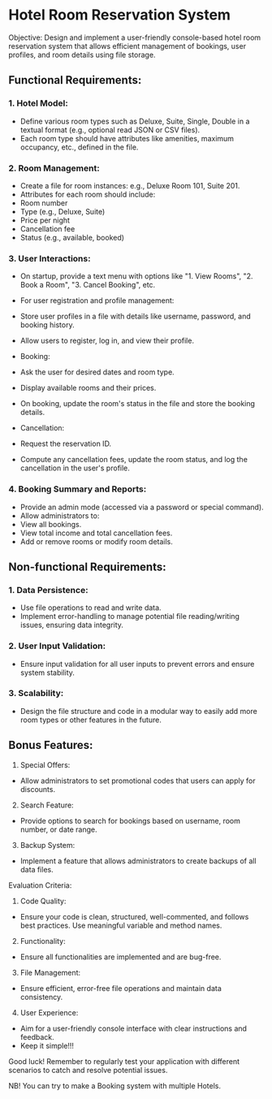 # Hotel Room Reservation System

Objective: Design and implement a user-friendly console-based hotel room reservation
system that allows efficient management of bookings, user profiles, and room details
using file storage.
## Functional Requirements:
### 1. Hotel Model:
- Define various room types such as Deluxe, Suite, Single, Double in a
textual format (e.g., optional read JSON or CSV files).
- Each room type should have attributes like amenities, maximum
occupancy, etc., defined in the file.

### 2. Room Management:
- Create a file for room instances: e.g., Deluxe Room 101, Suite 201.
- Attributes for each room should include:
- Room number
- Type (e.g., Deluxe, Suite)
- Price per night
- Cancellation fee
- Status (e.g., available, booked)

### 3. User Interactions:
- On startup, provide a text menu with options like &quot;1. View Rooms&quot;,
&quot;2. Book a Room&quot;, &quot;3. Cancel Booking&quot;, etc.
- For user registration and profile management:
- Store user profiles in a file with details like username,
password, and booking history.
- Allow users to register, log in, and view their profile.
- Booking:
- Ask the user for desired dates and room type.
- Display available rooms and their prices.
- On booking, update the room&#39;s status in the file and store the
booking details.

- Cancellation:
- Request the reservation ID.

- Compute any cancellation fees, update the room status, and
log the cancellation in the user&#39;s profile.

### 4. Booking Summary and Reports:
- Provide an admin mode (accessed via a password or special
command).
- Allow administrators to:
- View all bookings.
- View total income and total cancellation fees.
- Add or remove rooms or modify room details.

## Non-functional Requirements:
### 1. Data Persistence:
- Use file operations to read and write data.
- Implement error-handling to manage potential file reading/writing
issues, ensuring data integrity.

### 2. User Input Validation:
- Ensure input validation for all user inputs to prevent errors and
ensure system stability.

### 3. Scalability:
- Design the file structure and code in a modular way to easily add
more room types or other features in the future.

## Bonus Features:
1. Special Offers:
- Allow administrators to set promotional codes that users can apply
for discounts.
2. Search Feature:
- Provide options to search for bookings based on username, room
number, or date range.

3. Backup System:
- Implement a feature that allows administrators to create backups of
all data files.

Evaluation Criteria:
1. Code Quality:
- Ensure your code is clean, structured, well-commented, and follows
best practices. Use meaningful variable and method names.

2. Functionality:
- Ensure all functionalities are implemented and are bug-free.
3. File Management:
- Ensure efficient, error-free file operations and maintain data
consistency.
4. User Experience:
- Aim for a user-friendly console interface with clear instructions and
feedback.
- Keep it simple!!!

Good luck! Remember to regularly test your application with different scenarios
to catch and resolve potential issues.

NB! You can try to make a Booking system with multiple Hotels.
